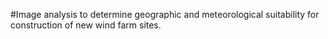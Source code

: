 #Image analysis to determine geographic and meteorological suitability for construction of new wind farm sites.

